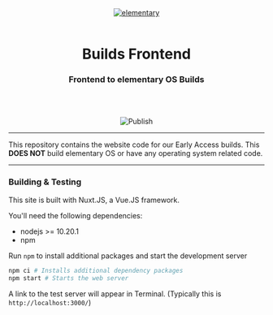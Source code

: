 <div align="center">
  <a href="https://builds.elementary.io" align="center">
    <center align="center">
      <img src="./static/elementary.svg" alt="elementary" align="center">
    </center>
  </a>
  <br>
  <h1 align="center"><center>Builds Frontend</center></h1>
  <h3 align="center"><center>Frontend to elementary OS Builds</center></h3>
  <br>
  <br>
</div>

<p align="center">
  <img src="https://github.com/elementary/builds/workflows/Publish/badge.svg" alt="Publish">
</p>

---

This repository contains the website code for our Early Access builds. This
**DOES NOT** build elementary OS or have any operating system related code.

---

### Building & Testing
This site is built with Nuxt.JS, a Vue.JS framework.

You'll need the following dependencies:
* nodejs >= 10.20.1
* npm

Run `npm` to install additional packages and start the development server

```sh
npm ci # Installs additional dependency packages
npm start # Starts the web server
```

A link to the test server will appear in Terminal. (Typically this is `http://localhost:3000/`)
